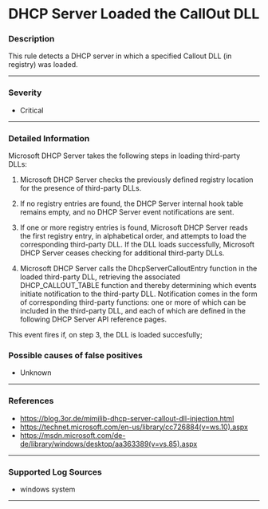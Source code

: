 # DHCP Server Loaded the CallOut DLL
### Description

This rule detects a DHCP server in which a specified Callout DLL (in registry) was loaded.

-------------------
### Severity

- Critical

-------------------
### Detailed Information

Microsoft DHCP Server takes the following steps in loading third-party DLLs:

1. Microsoft DHCP Server checks the previously defined registry location for the presence of third-party DLLs.

2. If no registry entries are found, the DHCP Server internal hook table remains empty, and no DHCP Server event notifications are sent.

3. If one or more registry entries is found, Microsoft DHCP Server reads the first registry entry, in alphabetical order, and attempts to load the corresponding third-party DLL. If the DLL loads successfully, Microsoft DHCP Server ceases checking for additional third-party DLLs.

4. Microsoft DHCP Server calls the DhcpServerCalloutEntry function in the loaded third-party DLL, retrieving the associated DHCP_CALLOUT_TABLE function and thereby determining which events initiate notification to the third-party DLL. Notification comes in the form of corresponding third-party functions: one or more of which can be included in the third-party DLL, and each of which are defined in the following DHCP Server API reference pages.

This event fires if, on step 3, the DLL is loaded succesfully;

### Possible causes of false positives

- Unknown

-------------------
### References

- https://blog.3or.de/mimilib-dhcp-server-callout-dll-injection.html
- https://technet.microsoft.com/en-us/library/cc726884(v=ws.10).aspx
- https://msdn.microsoft.com/de-de/library/windows/desktop/aa363389(v=vs.85).aspx

-------------------
### Supported Log Sources

- windows system

-------------------
